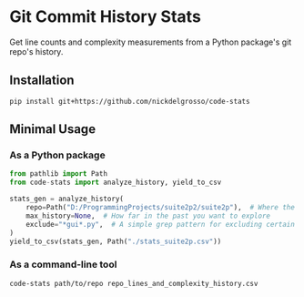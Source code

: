 # Git Commit History Stats

Get line counts and complexity measurements from a Python package's git repo's history.

## Installation

```
pip install git+https://github.com/nickdelgrosso/code-stats
```


## Minimal Usage

### As a Python package

```python
from pathlib import Path
from code-stats import analyze_history, yield_to_csv

stats_gen = analyze_history(
    repo=Path("D:/ProgrammingProjects/suite2p2/suite2p"),  # Where the python package is located
    max_history=None,  # How far in the past you want to explore
    exclude="*gui*.py",  # A simple grep pattern for excluding certain filenames.
) 
yield_to_csv(stats_gen, Path("./stats_suite2p.csv")) 
```

### As a command-line tool
```
code-stats path/to/repo repo_lines_and_complexity_history.csv
```
